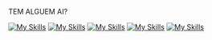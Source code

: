 TEM ALGUEM AI?




[![My Skills](https://skillicons.dev/icons?i=c,js,php,ts,java)](https://skillicons.dev)
[![My Skills](https://skillicons.dev/icons?i=angular,nestjs,laravel)](https://skillicons.dev)
[![My Skills](https://skillicons.dev/icons?i=mysql,redis,mongodb)](https://skillicons.dev)
[![My Skills](https://skillicons.dev/icons?i=rabbitmq)](https://skillicons.dev)
[![My Skills](https://skillicons.dev/icons?i=docker,gcp,debian,c)](https://skillicons.dev)

